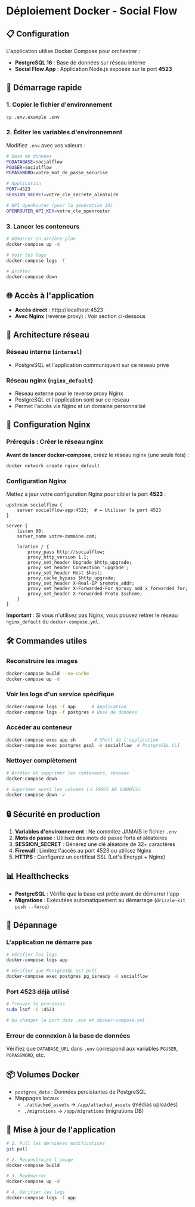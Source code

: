 # Déploiement Docker - Social Flow

## 📋 Configuration

L'application utilise Docker Compose pour orchestrer :
- **PostgreSQL 16** : Base de données sur réseau interne
- **Social Flow App** : Application Node.js exposée sur le port **4523**

## 🚀 Démarrage rapide

### 1. Copier le fichier d'environnement

```bash
cp .env.example .env
```

### 2. Éditer les variables d'environnement

Modifiez `.env` avec vos valeurs :

```bash
# Base de données
PGDATABASE=socialflow
PGUSER=socialflow
PGPASSWORD=votre_mot_de_passe_securise

# Application
PORT=4523
SESSION_SECRET=votre_cle_secrete_aleatoire

# API OpenRouter (pour la génération IA)
OPENROUTER_API_KEY=votre_cle_openrouter
```

### 3. Lancer les conteneurs

```bash
# Démarrer en arrière-plan
docker-compose up -d

# Voir les logs
docker-compose logs -f

# Arrêter
docker-compose down
```

## 🌐 Accès à l'application

- **Accès direct** : http://localhost:4523
- **Avec Nginx** (reverse proxy) : Voir section ci-dessous

## 🔧 Architecture réseau

### Réseau interne (`internal`)
- PostgreSQL et l'application communiquent sur ce réseau privé

### Réseau nginx (`nginx_default`)
- Réseau externe pour le reverse proxy Nginx
- PostgreSQL et l'application sont sur ce réseau
- Permet l'accès via Nginx et un domaine personnalisé

## 📝 Configuration Nginx

### Prérequis : Créer le réseau nginx

**Avant de lancer docker-compose**, créez le réseau nginx (une seule fois) :

```bash
docker network create nginx_default
```

### Configuration Nginx

Mettez à jour votre configuration Nginx pour cibler le port **4523** :

```nginx
upstream socialflow {
    server socialflow-app:4523;  # ← Utiliser le port 4523
}

server {
    listen 80;
    server_name votre-domaine.com;

    location / {
        proxy_pass http://socialflow;
        proxy_http_version 1.1;
        proxy_set_header Upgrade $http_upgrade;
        proxy_set_header Connection 'upgrade';
        proxy_set_header Host $host;
        proxy_cache_bypass $http_upgrade;
        proxy_set_header X-Real-IP $remote_addr;
        proxy_set_header X-Forwarded-For $proxy_add_x_forwarded_for;
        proxy_set_header X-Forwarded-Proto $scheme;
    }
}
```

**Important** : Si vous n'utilisez pas Nginx, vous pouvez retirer le réseau `nginx_default` du `docker-compose.yml`.

## 🛠️ Commandes utiles

### Reconstruire les images

```bash
docker-compose build --no-cache
docker-compose up -d
```

### Voir les logs d'un service spécifique

```bash
docker-compose logs -f app      # Application
docker-compose logs -f postgres # Base de données
```

### Accéder au conteneur

```bash
docker-compose exec app sh       # Shell de l'application
docker-compose exec postgres psql -U socialflow  # PostgreSQL CLI
```

### Nettoyer complètement

```bash
# Arrêter et supprimer les conteneurs, réseaux
docker-compose down

# Supprimer aussi les volumes (⚠️ PERTE DE DONNÉES)
docker-compose down -v
```

## 🔒 Sécurité en production

1. **Variables d'environnement** : Ne commitez JAMAIS le fichier `.env`
2. **Mots de passe** : Utilisez des mots de passe forts et aléatoires
3. **SESSION_SECRET** : Générez une clé aléatoire de 32+ caractères
4. **Firewall** : Limitez l'accès au port 4523 ou utilisez Nginx
5. **HTTPS** : Configurez un certificat SSL (Let's Encrypt + Nginx)

## 📊 Healthchecks

- **PostgreSQL** : Vérifie que la base est prête avant de démarrer l'app
- **Migrations** : Exécutées automatiquement au démarrage (`drizzle-kit push --force`)

## 🐛 Dépannage

### L'application ne démarre pas

```bash
# Vérifier les logs
docker-compose logs app

# Vérifier que PostgreSQL est prêt
docker-compose exec postgres pg_isready -U socialflow
```

### Port 4523 déjà utilisé

```bash
# Trouver le processus
sudo lsof -i :4523

# Ou changer le port dans .env et docker-compose.yml
```

### Erreur de connexion à la base de données

Vérifiez que `DATABASE_URL` dans `.env` correspond aux variables `PGUSER`, `PGPASSWORD`, etc.

## 📦 Volumes Docker

- `postgres_data` : Données persistantes de PostgreSQL
- Mappages locaux :
  - `./attached_assets` → `/app/attached_assets` (médias uploadés)
  - `./migrations` → `/app/migrations` (migrations DB)

## 🔄 Mise à jour de l'application

```bash
# 1. Pull les dernières modifications
git pull

# 2. Reconstruire l'image
docker-compose build

# 3. Redémarrer
docker-compose up -d

# 4. Vérifier les logs
docker-compose logs -f app
```

